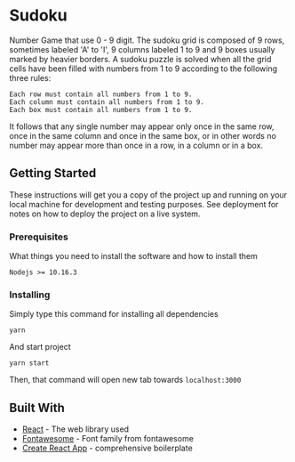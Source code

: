 # Sudoku

Number Game that use 0 - 9 digit. The sudoku grid is composed of 9 rows, sometimes labeled 'A' to 'I', 9 columns labeled 1 to 9 and 9 boxes usually marked by heavier borders. A sudoku puzzle is solved when all the grid cells have been filled with numbers from 1 to 9 according to the following three rules:

    Each row must contain all numbers from 1 to 9.
    Each column must contain all numbers from 1 to 9.
    Each box must contain all numbers from 1 to 9.

It follows that any single number may appear only once in the same row, once in the same column and once in the same box, or in other words no number may appear more than once in a row, in a column or in a box.

## Getting Started

These instructions will get you a copy of the project up and running on your local machine for development and testing purposes. See deployment for notes on how to deploy the project on a live system.

### Prerequisites

What things you need to install the software and how to install them

```
Nodejs >= 10.16.3
```

### Installing

Simply type this command for installing all dependencies

```
yarn
```

And start project 

```
yarn start
```
Then, that command will open new tab towards `localhost:3000`


## Built With

* [React](https://reactjs.org/) - The web library used
* [Fontawesome](https://fontawesome.com/) - Font family from fontawesome
* [Create React App](https://github.com/facebook/create-react-app) - comprehensive boilerplate


